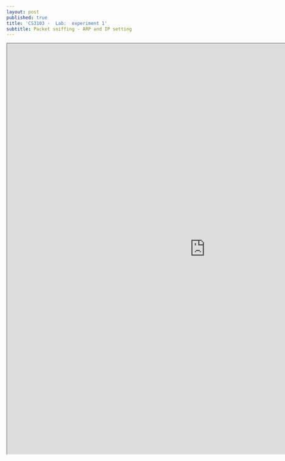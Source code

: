 ```yaml
---
layout: post
published: true
title: 'CS3103 -  Lab:  experiment 1'
subtitle: Packet sniffing - ARP and IP setting
---
```

<iframe src="https://drive.google.com/file/d/1OMHYuIDolLalQqd8hIHW5YcYoVtgCaFZ/preview" width="1040" height="1080"></iframe>
